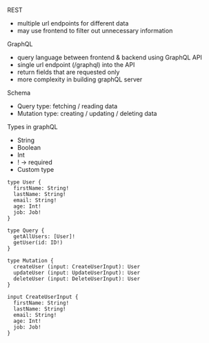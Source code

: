 REST
- multiple url endpoints for different data
- may use frontend to filter out unnecessary information

GraphQL
- query language between frontend & backend using GraphQL API
- single url endpoint (/graphql) into the API
- return fields that are requested only
- more complexity in building graphQL server

Schema
- Query type: fetching / reading data
- Mutation type: creating / updating / deleting data

Types in graphQL
- String
- Boolean
- Int
- ! -> required
- Custom type

```
type User {
  firstName: String!
  lastName: String!
  email: String!
  age: Int!
  job: Job!
}

type Query {
  getAllUsers: [User]!
  getUser(id: ID!)
}

type Mutation {
  createUser (input: CreateUserInput): User
  updateUser (input: UpdateUserInput): User
  deleteUser (input: DeleteUserInput): User
}

input CreateUserInput {
  firstName: String!
  lastName: String!
  email: String!
  age: Int!
  job: Job!
}
```


